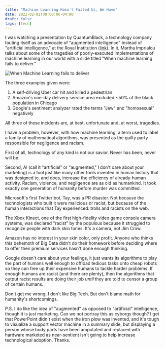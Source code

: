 ```yaml
---
title: "Machine Learning Hasn't Failed Us, We Have"
date: 2022-02-02T00:00:00-04:00
draft: false
tags: [tech]
---
```


I was watching a presentation by QuantumBlack, a technology company touting
itself as an advocate of "augmented intelligence" instead of "artificial
intelligence," at the Royal Institution ([link](https://youtu.be/JmUFAGgKqjs)).
In it, Martha Imprialou talks about some of the tragedies of poorly-executed
implementations of machine learning in our world with a slide titled "When
machine learning fails to deliver."

![When Machine Learning fails to deliver](../_resources/when-ml-fails-to-deliver.png)

The three examples given were:

1. A self-driving Uber car hit and killed a pedestrian
2. Amazon's one-day delivery service area excluded ~50% of the black population
in Chicago
3. Google's sentiment analyzer rated the terms "Jew" and "homosexual"
negatively

All three of these incidents are, at best, unfortunate and, at worst,
tragedies.

I have a problem, however, with how machine learning, a term used to label a
family of mathematical algorithms, was presented as the guilty party
responsible for negligence and racism.

First of all, technology of any kind is not our savior. Never has been, never
will be.

Second, AI (call it "artificial" or "augmented," I don't care about your
marketing) is a tool just like many other tools invented in human history that
was designed to, and does, increase the efficiency of already-human activity.
Racism, violence, and negligence are as old as humankind. It took exactly one
generation of humanity before murder was committed.

Microsoft's first Twitter bot, Tay, was a PR disaster. Not because the
technologists who built it were malicious or racist, but because of the
human interactions that Tay experienced: trolls and racists on the web.

The Xbox Kinect, one of the first high-fidelity video game console camera
systems, was declared "racist" by the populous because it struggled to
recognize people with dark skin tones. It's a camera, not Jim Crow.

Amazon has no interest in your skin color, only profit. Anyone who thinks this
behemoth of Big Data didn't do their homework before deciding where to offer
their premium services hasn't done enough thinking.

Google doesn't care about your feelings, it just wants its algorithms to play
the part of humans well enough to offload tedious tasks onto cheap robots so
they can free up their expensive humans to tackle harder problems. If enough
humans are racist (and there are plenty), then the algorithms that output
racist results are doing their job _until_ they are told to censor a group of
certain humans.

Don't get me wrong, I don't like Big Tech. But don't blame math for humanity's
shortcomings.

P.S. I do like the idea of "augmented" as opposed to "artificial" intelligence,
though it is just marketing. Can we not portray this as cyborgs though? I get
that PowerPoint didn't exist when the iron plow was invented, and it's tough to
visualize a support vector machine in a summary slide, but displaying a person
whose body parts have been amputated and replaced with hardware marketed as
near-sentient isn't going to help increase technological adoption. Thanks.
